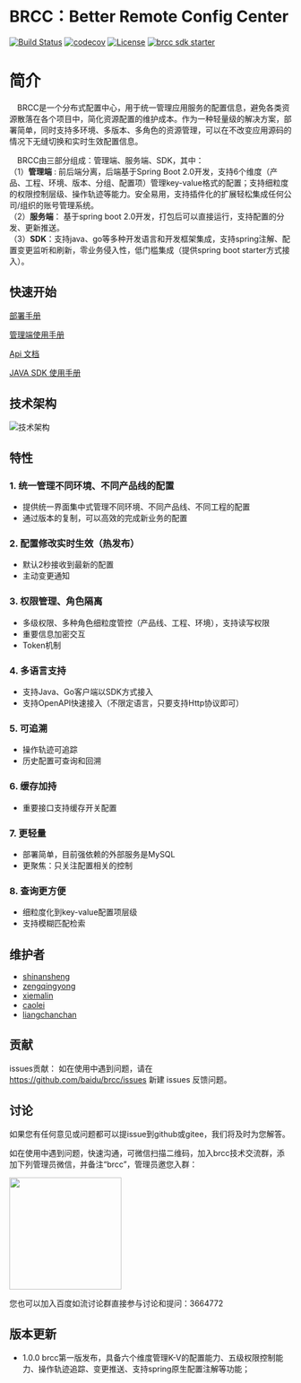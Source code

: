 # BRCC：Better Remote Config Center

[![Build Status](https://travis-ci.org/baidu/brcc.svg?branch=main)](https://travis-ci.org/github/baidu/brcc)
[![codecov](https://codecov.io/gh/baidu/brcc/branch/main/graph/badge.svg)](https://codecov.io/gh/baidu/brcc)
[![License](https://img.shields.io/badge/Licence-Apache%202.0-blue.svg?style=flat-square)](http://www.apache.org/licenses/LICENSE-2.0.html)
[![brcc sdk starter](https://maven-badges.herokuapp.com/maven-central/com.baidu.mapp/brcc-sdk-starter/badge.svg)](https://maven-badges.herokuapp.com/maven-central/com.baidu.mapp/brcc-sdk-starter) 

# 简介
&ensp;&ensp;BRCC是一个分布式配置中心，用于统一管理应用服务的配置信息，避免各类资源散落在各个项目中，简化资源配置的维护成本。作为一种轻量级的解决方案，部署简单，同时支持多环境、多版本、多角色的资源管理，可以在不改变应用源码的情况下无缝切换和实时生效配置信息。

 &ensp;&ensp;BRCC由三部分组成：管理端、服务端、SDK，其中：<br/>
（1）**管理端** : 前后端分离，后端基于Spring Boot 2.0开发，支持6个维度（产品、工程、环境、版本、分组、配置项）管理key-value格式的配置；支持细粒度的权限控制层级、操作轨迹等能力。安全易用，支持插件化的扩展轻松集成任何公司/组织的账号管理系统。<br/>
（2）**服务端**： 基于spring boot 2.0开发，打包后可以直接运行，支持配置的分发、更新推送。<br/>
（3）**SDK**：支持java、go等多种开发语言和开发框架集成，支持spring注解、配置变更监听和刷新，零业务侵入性，低门槛集成（提供spring boot starter方式接入）。<br/>


## 快速开始

[部署手册](./doc/deploy-guide.md)

[管理端使用手册](./doc/manage-guide.md)

[Api 文档](./doc/open-api.md)

[JAVA SDK 使用手册](./doc/java-sdk-guide.md)


## 技术架构
![技术架构](./doc/img/arch.JPG)


## 特性
### 1. 统一管理不同环境、不同产品线的配置
- 提供统一界面集中式管理不同环境、不同产品线、不同工程的配置<br/>
- 通过版本的复制，可以高效的完成新业务的配置

### 2. 配置修改实时生效（热发布）
- 默认2秒接收到最新的配置<br/>
- 主动变更通知

### 3. 权限管理、角色隔离
- 多级权限、多种角色细粒度管控（产品线、工程、环境），支持读写权限<br/>
- 重要信息加密交互<br/>
- Token机制
### 4. 多语言支持
- 支持Java、Go客户端以SDK方式接入<br/>
- 支持OpenAPI快速接入（不限定语言，只要支持Http协议即可）

### 5. 可追溯
- 操作轨迹可追踪<br/>
- 历史配置可查询和回溯

### 6. 缓存加持
- 重要接口支持缓存开关配置<br/>

### 7. 更轻量
- 部署简单，目前强依赖的外部服务是MySQL<br/>
- 更聚焦：只关注配置相关的控制

### 8. 查询更方便
- 细粒度化到key-value配置项层级<br/>
- 支持模糊匹配检索


## 维护者
- [shinansheng](https://github.com/sns1988)
- [zengqingyong](https://github.com/ghzengqy568)
- [xiemalin](https://github.com/jhunters)
- [caolei](https://github.com/hubeicaolei)
- [liangchanchan](https://github.com/lena2liang)

## 贡献
issues贡献： 如在使用中遇到问题，请在 https://github.com/baidu/brcc/issues 新建 issues 反馈问题。


## 讨论

如果您有任何意见或问题都可以提issue到github或gitee，我们将及时为您解答。

如在使用中遇到问题，快速沟通，可微信扫描二维码，加入brcc技术交流群，添加下列管理员微信，并备注“brcc”，管理员邀您入群：

<img src="./doc/img/contact.jpg" width="200">

您也可以加入百度如流讨论群直接参与讨论和提问：3664772

## 版本更新
- 1.0.0 brcc第一版发布，具备六个维度管理K-V的配置能力、五级权限控制能力、操作轨迹追踪、变更推送、支持spring原生配置注解等功能；


